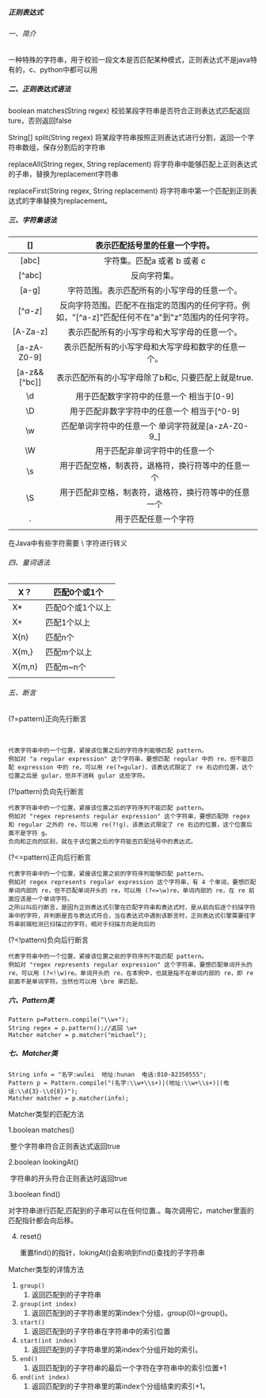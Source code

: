 ##### 正则表达式

###### 一、简介

一种特殊的字符串，用于校验一段文本是否匹配某种模式，正则表达式不是java特有的，c、python中都可以用

##### 二、正则表达式语法

boolean matches(String regex)   校验某段字符串是否符合正则表达式匹配返回ture，否则返回false

String[] split(String regex)  将某段字符串按照正则表达式进行分割，返回一个字符串数组，保存分割后的字符串

replaceAll(String regex, String replacement) 将字符串中能够匹配上正则表达式的子串，替换为replacement字符串

replaceFirst(String regex, String replacement) 将字符串中第一个匹配到正则表达式的字串替换为replacement。

##### 三、字符集语法

|      []      |                表示匹配括号里的任意一个字符。                |
| :----------: | :----------------------------------------------------------: |
|    [abc]     |                 字符集。匹配a 或者 b 或者 c                  |
|    [^abc]    |                         反向字符集。                         |
|    [a-g]     |         字符范围。表示匹配所有的小写字母的任意一个。         |
|   [^*a-z*]   | 反向字符范围。匹配不在指定的范围内的任何字符。例如，"[^a-z]"匹配任何不在"a"到"z"范围内的任何字符。 |
|   [A-Za-z]   |         表示匹配所有的小写字母和大写字母的任意一个。         |
| [a-zA-Z0-9]  |      表示匹配所有的小写字母和大写字母和数字的任意一个。      |
| [a-z&&[^bc]] |     表示匹配所有的小写字母除了b和c, 只要匹配上就是true.      |
|      \d      |          用于匹配数字字符中的任意一个  相当于[0-9]           |
|      \D      |        用于匹配非数字字符中的任意一个   相当于[^0-9]         |
|      \w      |    匹配单词字符中的任意一个      单词字符就是[a-zA-Z0-9_]    |
|      \W      |                用于匹配非单词字符中的任意一个                |
|      \s      |      用于匹配空格，制表符，退格符，换行符等中的任意一个      |
|      \S      |     用于匹配非空格，制表符，退格符，换行符等中的任意一个     |
|      .       |                     用于匹配任意一个字符                     |
|              |                                                              |

在Java中有些字符需要 \ 字符进行转义

###### 四、量词语法

| X？    | 匹配0个或1个     |
| ------ | ---------------- |
| X*     | 匹配0个或1个以上 |
| X+     | 匹配1个以上      |
| X{n}   | 匹配n个          |
| X{m,}  | 匹配m个以上      |
| X{m,n} | 匹配m~n个        |
|        |                  |

###### 五、断言

(?=pattern)正向先行断言

​	

```
代表字符串中的一个位置，紧接该位置之后的字符序列能够匹配 pattern。
例如对 "a regular expression" 这个字符串，要想匹配 regular 中的 re，但不能匹配 expression 中的 re，可以用 re(?=gular)，该表达式限定了 re 右边的位置，这个位置之后是 gular，但并不消耗 gular 这些字符。
```

(?!pattern)负向先行断言

```
代表字符串中的一个位置，紧接该位置之后的字符序列不能匹配 pattern。
例如对 "regex represents regular expression" 这个字符串，要想匹配除 regex 和 regular 之外的 re，可以用 re(?!g)，该表达式限定了 re 右边的位置，这个位置后面不是字符 g。
负向和正向的区别，就在于该位置之后的字符能否匹配括号中的表达式。
```

(?<=pattern)正向后行断言

```
代表字符串中的一个位置，紧接该位置之前的字符序列能够匹配 pattern。
例如对 regex represents regular expression 这个字符串，有 4 个单词，要想匹配单词内部的 re，但不匹配单词开头的 re，可以用 (?<=\w)re，单词内部的 re，在 re 前面应该是一个单词字符。
之所以叫后行断言，是因为正则表达式引擎在匹配字符串和表达式时，是从前向后逐个扫描字符串中的字符，并判断是否与表达式符合，当在表达式中遇到该断言时，正则表达式引擎需要往字符串前端检测已扫描过的字符，相对于扫描方向是向后的
```

(?<!pattern)负向后行断言

```
代表字符串中的一个位置，紧接该位置之前的字符序列不能匹配 pattern。
例如对 "regex represents regular expression" 这个字符串，要想匹配单词开头的 re，可以用 (?<!\w)re。单词开头的 re，在本例中，也就是指不在单词内部的 re，即 re 前面不是单词字符。当然也可以用 \bre 来匹配。
```

##### 六、Pattern类

```
Pattern p=Pattern.compile("\\w+"); 
String regex = p.pattern();//返回 \w+ 
Matcher matcher = p.matcher("michael");
```

##### 七、Matcher类

```
String info = "名字:wulei  地址:hunan  电话:010-82350555";
Pattern p = Pattern.compile("(名字:\\w+\\s+)|(地址:\\w+\\s+)|(电话:\\d{3}-\\d{8})");
Matcher matcher = p.matcher(info);
```

Matcher类型的匹配方法

1.boolean matches()

​	整个字符串符合正则表达式返回true

2.boolean lookingAt()

​	字符串的开头符合正则表达时返回true

3.boolean find()

​	对字符串进行匹配,匹配到的子串可以在任何位置.。每次调用它，matcher里面的匹配指针都会向后移。

4. reset()

      重置find()的指针，lokingAt()会影响到find()查找的子字符串

Matcher类型的详情方法

1. `group()`
   1. 返回匹配到的子字符串
2. `group(int index)`
   1. 返回匹配到的子字符串里的第index个分组，group(0)=group()。
3. `start()`
   1. 返回匹配到的子字符串在字符串中的索引位置
4. `start(int index)`
   1. 返回匹配到的子字符串里的第index个分组开始的索引。
5. `end()`
   1. 返回匹配到的子字符串的最后一个字符在字符串中的索引位置+1
6. `end(int index)`
   1. 返回匹配到的子字符串里的第index个分组结束的索引+1。